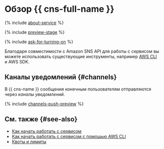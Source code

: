 # Обзор {{ cns-full-name }}

{% include [about-service](../../_includes/notifications/about-service.md) %}

{% include [preview-stage](../../_includes/notifications/preview-stage.md) %}

{% include [ask-for-turning-on](../../_includes/notifications/ask-for-turning-on.md) %}

Благодаря совместимости с Amazon SNS API для работы с сервисом вы можете использовать существующие инструменты, например [AWS CLI](../tools/aws-cli.md) и AWS SDK.

## Каналы уведомлений {#channels}

В {{ cns-name }} сообщения конечным пользователям отправляются через _каналы уведомлений_.

{% include [channels-push-preview](../../_includes/notifications/channels-push-preview.md) %}

## См. также {#see-also}

* [Как начать работать c сервисом](../quickstart.md)
* [Как начать работать с сервисом с помощью AWS CLI](../tools/aws-cli.md)
* [Квоты и лимиты](limits.md)
